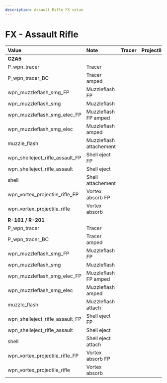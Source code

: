```yaml
---
description: Assault Rifle FX value
---
```


# FX - Assault Rifle

| Value | Note | Tracer | Projectile | Muzzleflash |
| :--- | :--- | :--- | :--- | :--- |
| **G2A5** |  |  |  |  |
| P\_wpn\_tracer | Tracer |  |  |  |
| P\_wpn\_tracer\_BC | Tracer amped |  |  |  |
| wpn\_muzzleflash\_smg\_FP | Muzzleflash FP |  |  |  |
| wpn\_muzzleflash\_smg | Muzzleflash |  |  |  |
| wpn\_muzzleflash\_smg\_elec\_FP | Muzzleflash FP amped |  |  |  |
| wpn\_muzzleflash\_smg\_elec | Muzzleflash amped |  |  |  |
| muzzle\_flash | Muzzleflash attachement |  |  |  |
| wpn\_shelleject\_rifle\_assault\_FP | Shell eject FP |  |  |  |
| wpn\_shelleject\_rifle\_assault | Shell eject |  |  |  |
| shell | Shell attachement |  |  |  |
| wpn\_vortex\_projectile\_rifle\_FP | Vortex absorb FP |  |  |  |
| wpn\_vortex\_projectile\_rifle | Vortex absorb |  |  |  |
| **R-101 / R-201** |  |  |  |  |
| P\_wpn\_tracer | Tracer |  |  |  |
| P\_wpn\_tracer\_BC | Tracer amped |  |  |  |
| wpn\_muzzleflash\_smg\_FP | Muzzleflash FP |  |  |  |
| wpn\_muzzleflash\_smg | Muzzleflash |  |  |  |
| wpn\_muzzleflash\_smg\_elec\_FP | Muzzleflash FP amped |  |  |  |
| wpn\_muzzleflash\_smg\_elec | Muzzleflash amped |  |  |  |
| muzzle\_flash | Muzzleflash attach |  |  |  |
| wpn\_shelleject\_rifle\_assault\_FP | Shell eject FP |  |  |  |
| wpn\_shelleject\_rifle\_assault | Shell eject |  |  |  |
| shell | Shell eject attach |  |  |  |
| wpn\_vortex\_projectile\_rifle\_FP | Vortex absorb FP |  |  |  |
| wpn\_vortex\_projectile\_rifle | Vortex absorb |  |  |  |

